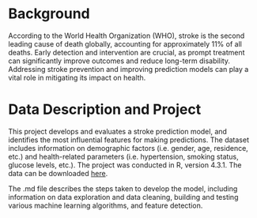 # **Background**

According to the World Health Organization (WHO), stroke is the second leading cause of death globally, accounting for approximately 11% of all deaths. Early detection and intervention are crucial, as prompt treatment can significantly improve outcomes and reduce long-term disability. Addressing stroke prevention and improving prediction models can play a vital role in mitigating its impact on health.

# **Data Description and Project**

This project develops and evaluates a stroke prediction model, and identifies the most influential features for making predictions. The dataset includes information on demographic factors (i.e. gender, age, residence, etc.) and health-related parameters (i.e. hypertension, smoking status, glucose levels, etc.). The project was conducted in R, version 4.3.1. The data can be downloaded [here](https://www.kaggle.com/datasets/fedesoriano/stroke-prediction-dataset).

The .md file describes the steps taken to develop the model, including information on data exploration and data cleaning, building and testing various machine learning algorithms, and feature detection. 

